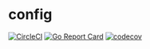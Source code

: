 # config

[![CircleCI](https://img.shields.io/circleci/build/github/pk60/config/master?token=1154f9ffcdc4c1bd95f320a7777f920a3e4ca94d)](https://circleci.com/gh/pk60/config)
[![Go Report Card](https://goreportcard.com/badge/github.com/pk60/config)](https://goreportcard.com/report/github.com/pk60/config)
[![codecov](https://codecov.io/gh/pk60/config/branch/master/graph/badge.svg)](https://codecov.io/gh/pk60/config)
